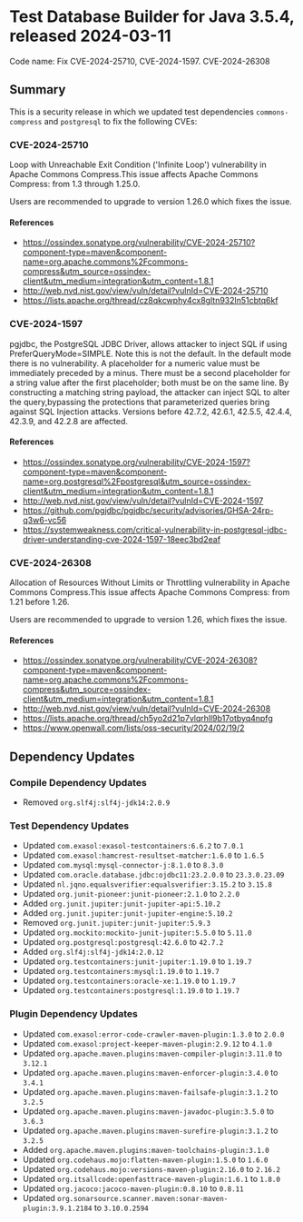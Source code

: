 # Test Database Builder for Java 3.5.4, released 2024-03-11

Code name: Fix CVE-2024-25710, CVE-2024-1597. CVE-2024-26308

## Summary

This is a security release in which we updated test dependencies `commons-compress` and `postgresql` to fix the following CVEs:

### CVE-2024-25710

Loop with Unreachable Exit Condition ('Infinite Loop') vulnerability in Apache Commons Compress.This issue affects Apache Commons Compress: from 1.3 through 1.25.0.

Users are recommended to upgrade to version 1.26.0 which fixes the issue.

#### References

* https://ossindex.sonatype.org/vulnerability/CVE-2024-25710?component-type=maven&component-name=org.apache.commons%2Fcommons-compress&utm_source=ossindex-client&utm_medium=integration&utm_content=1.8.1
* http://web.nvd.nist.gov/view/vuln/detail?vulnId=CVE-2024-25710
* https://lists.apache.org/thread/cz8qkcwphy4cx8gltn932ln51cbtq6kf

### CVE-2024-1597

pgjdbc, the PostgreSQL JDBC Driver, allows attacker to inject SQL if using PreferQueryMode=SIMPLE. Note this is not the default. In the default mode there is no vulnerability. A placeholder for a numeric value must be immediately preceded by a minus. There must be a second placeholder for a string value after the first placeholder; both must be on the same line. By constructing a matching string payload, the attacker can inject SQL to alter the query,bypassing the protections that parameterized queries bring against SQL Injection attacks. Versions before 42.7.2, 42.6.1, 42.5.5, 42.4.4, 42.3.9, and 42.2.8 are affected.

#### References

- https://ossindex.sonatype.org/vulnerability/CVE-2024-1597?component-type=maven&component-name=org.postgresql%2Fpostgresql&utm_source=ossindex-client&utm_medium=integration&utm_content=1.8.1
- http://web.nvd.nist.gov/view/vuln/detail?vulnId=CVE-2024-1597
- https://github.com/pgjdbc/pgjdbc/security/advisories/GHSA-24rp-q3w6-vc56
- https://systemweakness.com/critical-vulnerability-in-postgresql-jdbc-driver-understanding-cve-2024-1597-18eec3bd2eaf

### CVE-2024-26308

Allocation of Resources Without Limits or Throttling vulnerability in Apache Commons Compress.This issue affects Apache Commons Compress: from 1.21 before 1.26.

Users are recommended to upgrade to version 1.26, which fixes the issue.

#### References

- https://ossindex.sonatype.org/vulnerability/CVE-2024-26308?component-type=maven&component-name=org.apache.commons%2Fcommons-compress&utm_source=ossindex-client&utm_medium=integration&utm_content=1.8.1
- http://web.nvd.nist.gov/view/vuln/detail?vulnId=CVE-2024-26308
- https://lists.apache.org/thread/ch5yo2d21p7vlqrhll9b17otbyq4npfg
- https://www.openwall.com/lists/oss-security/2024/02/19/2

## Dependency Updates

### Compile Dependency Updates

* Removed `org.slf4j:slf4j-jdk14:2.0.9`

### Test Dependency Updates

* Updated `com.exasol:exasol-testcontainers:6.6.2` to `7.0.1`
* Updated `com.exasol:hamcrest-resultset-matcher:1.6.0` to `1.6.5`
* Updated `com.mysql:mysql-connector-j:8.1.0` to `8.3.0`
* Updated `com.oracle.database.jdbc:ojdbc11:23.2.0.0` to `23.3.0.23.09`
* Updated `nl.jqno.equalsverifier:equalsverifier:3.15.2` to `3.15.8`
* Updated `org.junit-pioneer:junit-pioneer:2.1.0` to `2.2.0`
* Added `org.junit.jupiter:junit-jupiter-api:5.10.2`
* Added `org.junit.jupiter:junit-jupiter-engine:5.10.2`
* Removed `org.junit.jupiter:junit-jupiter:5.9.3`
* Updated `org.mockito:mockito-junit-jupiter:5.5.0` to `5.11.0`
* Updated `org.postgresql:postgresql:42.6.0` to `42.7.2`
* Added `org.slf4j:slf4j-jdk14:2.0.12`
* Updated `org.testcontainers:junit-jupiter:1.19.0` to `1.19.7`
* Updated `org.testcontainers:mysql:1.19.0` to `1.19.7`
* Updated `org.testcontainers:oracle-xe:1.19.0` to `1.19.7`
* Updated `org.testcontainers:postgresql:1.19.0` to `1.19.7`

### Plugin Dependency Updates

* Updated `com.exasol:error-code-crawler-maven-plugin:1.3.0` to `2.0.0`
* Updated `com.exasol:project-keeper-maven-plugin:2.9.12` to `4.1.0`
* Updated `org.apache.maven.plugins:maven-compiler-plugin:3.11.0` to `3.12.1`
* Updated `org.apache.maven.plugins:maven-enforcer-plugin:3.4.0` to `3.4.1`
* Updated `org.apache.maven.plugins:maven-failsafe-plugin:3.1.2` to `3.2.5`
* Updated `org.apache.maven.plugins:maven-javadoc-plugin:3.5.0` to `3.6.3`
* Updated `org.apache.maven.plugins:maven-surefire-plugin:3.1.2` to `3.2.5`
* Added `org.apache.maven.plugins:maven-toolchains-plugin:3.1.0`
* Updated `org.codehaus.mojo:flatten-maven-plugin:1.5.0` to `1.6.0`
* Updated `org.codehaus.mojo:versions-maven-plugin:2.16.0` to `2.16.2`
* Updated `org.itsallcode:openfasttrace-maven-plugin:1.6.1` to `1.8.0`
* Updated `org.jacoco:jacoco-maven-plugin:0.8.10` to `0.8.11`
* Updated `org.sonarsource.scanner.maven:sonar-maven-plugin:3.9.1.2184` to `3.10.0.2594`
